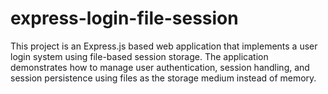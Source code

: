 # express-login-file-session
This project is an Express.js based web application that implements a user login system using file-based session storage. The application demonstrates how to manage user authentication, session handling, and session persistence using files as the storage medium instead of memory.

